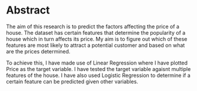 # Abstract
The aim of this research is to predict the factors affecting the price of a house. The dataset has certain features that determine the popularity of a house which in turn affects its price. My aim is to figure out which of these features are most likely to attract a potential customer and based on what are the prices determined.

To achieve this, I have made use of Linear Regression where I have plotted Price as the target variable. I have tested the target variable agaisnt multiple features of the house. I have also used Logistic Regression to determine if a certain feature can be predicted given other variables.
